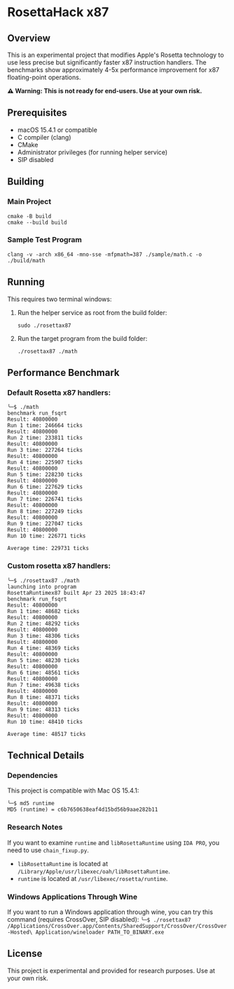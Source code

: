 # RosettaHack x87

## Overview

This is an experimental project that modifies Apple's Rosetta technology to use less precise but significantly faster x87 instruction handlers. The benchmarks show approximately 4-5x performance improvement for x87 floating-point operations.

**⚠️ Warning: This is not ready for end-users. Use at your own risk.**

## Prerequisites

- macOS 15.4.1 or compatible
- C compiler (clang)
- CMake
- Administrator privileges (for running helper service)
- SIP disabled

## Building

### Main Project

```
cmake -B build
cmake --build build
```

### Sample Test Program

```clang -v -arch x86_64 -mno-sse -mfpmath=387 ./sample/math.c -o ./build/math```

## Running

This requires two terminal windows:

1. Run the helper service as root from the build folder:
   ```
   sudo ./rosettax87
   ```

2. Run the target program from the build folder:
   ```
   ./rosettax87 ./math
   ```

## Performance Benchmark

### Default Rosetta x87 handlers:
```log
╰─$ ./math
benchmark run_fsqrt
Result: 40800000
Run 1 time: 246664 ticks
Result: 40800000
Run 2 time: 233811 ticks
Result: 40800000
Run 3 time: 227264 ticks
Result: 40800000
Run 4 time: 225907 ticks
Result: 40800000
Run 5 time: 228230 ticks
Result: 40800000
Run 6 time: 227629 ticks
Result: 40800000
Run 7 time: 226741 ticks
Result: 40800000
Run 8 time: 227249 ticks
Result: 40800000
Run 9 time: 227047 ticks
Result: 40800000
Run 10 time: 226771 ticks

Average time: 229731 ticks
```

### Custom rosetta x87 handlers:
```log
╰─$ ./rosettax87 ./math
launching into program
RosettaRuntimex87 built Apr 23 2025 18:43:47
benchmark run_fsqrt
Result: 40800000
Run 1 time: 48682 ticks
Result: 40800000
Run 2 time: 48292 ticks
Result: 40800000
Run 3 time: 48306 ticks
Result: 40800000
Run 4 time: 48369 ticks
Result: 40800000
Run 5 time: 48230 ticks
Result: 40800000
Run 6 time: 48561 ticks
Result: 40800000
Run 7 time: 49638 ticks
Result: 40800000
Run 8 time: 48371 ticks
Result: 40800000
Run 9 time: 48313 ticks
Result: 40800000
Run 10 time: 48410 ticks

Average time: 48517 ticks
```

## Technical Details

### Dependencies

This project is compatible with Mac OS 15.4.1:
```
╰─$ md5 runtime
MD5 (runtime) = c6b7650638eaf4d15bd56b9aae282b11
```

### Research Notes

If you want to examine `runtime` and `libRosettaRuntime` using `IDA PRO`, you need to use `chain_fixup.py`. 
- `libRosettaRuntime` is located at `/Library/Apple/usr/libexec/oah/libRosettaRuntime`. 
- `runtime` is located at `/usr/libexec/rosetta/runtime`.

### Windows Applications Through Wine

If you want to run a Windows application through wine, you can try this command (requires CrossOver, SIP disabled):
```╰─$ ./rosettax87 /Applications/CrossOver.app/Contents/SharedSupport/CrossOver/CrossOver-Hosted\ Application/wineloader PATH_TO_BINARY.exe```

## License

This project is experimental and provided for research purposes. Use at your own risk.